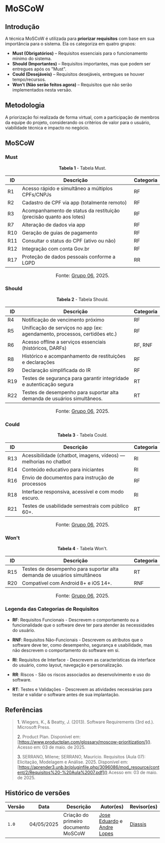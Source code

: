 # MoSCoW 

## Introdução  
A técnica MoSCoW é utilizada para **priorizar requisitos** com base em sua importância para o sistema. Ela os categoriza em quatro grupos:

- **Must (Obrigatórios)** – Requisitos essenciais para o funcionamento mínimo do sistema.
- **Should (Importantes)** – Requisitos importantes, mas que podem ser entregues após os "Must".
- **Could (Desejáveis)** – Requisitos desejáveis, entregues se houver tempo/recursos.
- **Won’t (Não serão feitos agora)** – Requisitos que não serão implementados nesta versão.

## Metodologia  
A priorização foi realizada de forma virtual, com a participação de membros da equipe do projeto, considerando os critérios de valor para o usuário, viabilidade técnica e impacto no negócio.

## MoSCoW 

### Must  

<p style="text-align: center"><b>Tabela 1</b> - Tabela Must.</p>

| ID   | Descrição                                                                                   | Categoria |
|------|---------------------------------------------------------------------------------------------|-----------|
| R1   | Acesso rápido e simultâneo a múltiplos CPFs/CNPJs                                           | RF        |
| R2   | Cadastro de CPF via app (totalmente remoto)                                                 | RF        |
| R3   | Acompanhamento de status da restituição (precisão quanto aos lotes)                         | RF        |
| R7   | Alteração de dados via app                                                                  | RF        |
| R10  | Geração de guias de pagamento                                                               | RF        |
| R11  | Consultar o status do CPF (ativo ou não)                                                    | RF        |
| R12  | Integração com conta Gov.br                                                                 | RF        |
| R17  | Proteção de dados pessoais conforme a LGPD                                                  | RR        |

<font size="3"><p style="text-align: center">Fonte: [Grupo 06](https://requisitos-de-software.github.io/2025.1-ReceitaFederal/#membros-da-equipe), 2025.</p></font>

### Should  

<p style="text-align: center"><b>Tabela 2</b> - Tabela Should.</p>

| ID   | Descrição                                                                                   | Categoria |
|------|---------------------------------------------------------------------------------------------|-----------|
| R4   | Notificação de vencimento próximo                                                           | RF        |
| R5   | Unificação de serviços no app (ex: agendamento, processos, certidões etc.)                  | RF        |
| R6   | Acesso offline a serviços essenciais (históricos, DARFs)                                    | RF, RNF   |
| R8   | Histórico e acompanhamento de restituições e declarações                                   | RF        |
| R9   | Declaração simplificada do IR                                                               | RF        |
| R19  | Testes de segurança para garantir integridade e autenticação segura                         | RT        |
| R22  | Testes de desempenho para suportar alta demanda de usuários simultâneos.                     | RT        |

<font size="3"><p style="text-align: center">Fonte: [Grupo 06](https://requisitos-de-software.github.io/2025.1-ReceitaFederal/#membros-da-equipe), 2025.</p></font>

### Could  

<p style="text-align: center"><b>Tabela 3</b> - Tabela Could.</p>

| ID   | Descrição                                                                                   | Categoria |
|------|---------------------------------------------------------------------------------------------|-----------|
| R13  | Acessibilidade (chatbot, imagens, vídeos) — melhorias no chatbot                            | RI        |
| R14  | Conteúdo educativo para iniciantes                                                          | RI        |
| R16  | Envio de documentos para instrução de processos                                             | RF        |
| R18  | Interface responsiva, acessível e com modo escuro.	                                         | RI        |
| R21 | Testes de usabilidade semestrais com público 60+.                                            | RT        |

<font size="3"><p style="text-align: center">Fonte: [Grupo 06](https://requisitos-de-software.github.io/2025.1-ReceitaFederal/#membros-da-equipe), 2025.</p></font>

### Won't  

<p style="text-align: center"><b>Tabela 4</b> - Tabela Won't.</p>

| ID   | Descrição                                                                                   | Categoria |
|------|---------------------------------------------------------------------------------------------|-----------|
| R15  | Testes de desempenho para suportar alta demanda de usuários simultâneos                     | RT        |
| R20 | Compatível com Android 8+ e iOS 14+.                                                         | RNF       |

<font size="3"><p style="text-align: center">Fonte: [Grupo 06](https://requisitos-de-software.github.io/2025.1-ReceitaFederal/#membros-da-equipe), 2025.</p></font>


### Legenda das Categorias de Requisitos

- **RF**: Requisitos Funcionais - Descrevem o comportamento ou a funcionalidade que o software deve ter para atender às necessidades do usuário.

- **RNF**: Requisitos Não-Funcionais - Descrevem os atributos que o software deve ter, como desempenho, segurança e usabilidade, mas não descrevem o comportamento do software em si.

- **RI**: Requisitos de Interface - Descrevem as características da interface do usuário, como layout, navegação e personalização.

- **RR**: Riscos - São os riscos associados ao desenvolvimento e uso do software.

- **RT**: Testes e Validações - Descrevem as atividades necessárias para testar e validar o software antes de sua implantação.



## Referências 

> <a>1.</a> Wiegers, K., & Beatty, J. (2013). Software Requirements (3rd ed.). Microsoft Press. 
>
> <a>2.</a> Product Plan. Disponível em: [https://www.productplan.com/glossary/moscow-prioritization/](). Acesso em: 03 de maio. de 2025.
>
> <a>3.</a> SERRANO, Milene; SERRANO, Maurício. Requisitos (Aula 07): Elicitação, Modelagem e Análise. 2025. Disponível em: [https://aprender3.unb.br/pluginfile.php/3096086/mod_resource/content/2/Requisitos%20-%20Aula%2007.pdf]()  Acesso em: 03 de maio. de 2025.
>

## Histórico de versões

Versão |   Data  | Descrição | Autor(es) | Revisor(es)
------ | ---- | ------ | ---------- | ----------
`1.0` | 04/05/2025 | Criação do primeiro documento MoSCoW | [Jose Eduardo](https://github.com/jevprado) e [Andre Lopes](https://github.com/andrewslopes) | [Diassis](https://github.com/Diaxiz) |